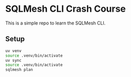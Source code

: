 # SQLMesh CLI Crash Course 

This is a simple repo to learn the SQLMesh CLI.

## Setup

```bash
uv venv
source .venv/bin/activate
uv sync
source .venv/bin/activate
sqlmesh plan
```